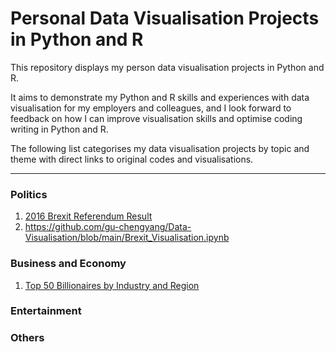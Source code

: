 # Personal Data Visualisation Projects in Python and R
This repository displays my person data visualisation projects in Python and R. 

It aims to demonstrate my Python and R skills and experiences with data visualisation for my employers and colleagues, and I look forward to feedback on how I can improve visualisation skills and optimise coding writing in Python and R.

The following list categorises my data visualisation projects by topic and theme with direct links to original codes and visualisations.


--- 

### Politics
1. [2016 Brexit Referendum Result](https://github.com/gu-chengyang/Data-Visualisation/blob/main/Brexit_Visualisation.ipynb)
2. <https://github.com/gu-chengyang/Data-Visualisation/blob/main/Brexit_Visualisation.ipynb>
### Business and Economy
1. [Top 50 Billionaires by Industry and Region](https://github.com/gu-chengyang/Data-Visualisation/tree/997a0158f695148a6679e28b0409a24ea43f5a0e/Python/Top50_Billionaire)
### Entertainment
### Others
